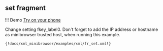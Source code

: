 ## set fragment 

!!! Demo
    [Try on your phone](xml/fr_set.xml)

Change setting fkey_label0. Don't forget to add the IP address or hostname as minibrowser trusted host, when running this example.

```xml
{!docs/xml_minibrowser/examples/xml/fr_set.xml!}
```
